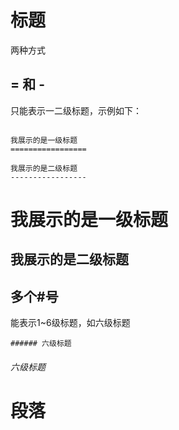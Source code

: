 
# 标题

两种方式

## = 和 - 
只能表示一二级标题，示例如下：

```

我展示的是一级标题
=================

我展示的是二级标题
-----------------
```

 我展示的是一级标题
=================

我展示的是二级标题
-----------------


## 多个#号
能表示1~6级标题，如六级标题

```
###### 六级标题
```

###### 六级标题

# 段落

